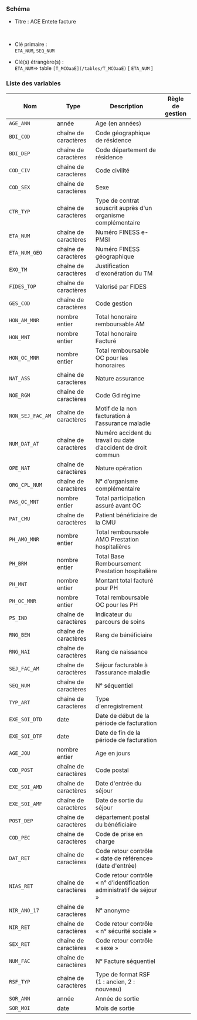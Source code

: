 ### Schéma


- Titre : ACE Entete facture
<br />


- Clé primaire : <br />`ETA_NUM`, `SEQ_NUM`<br />


- Clé(s) étrangère(s) : <br />
`ETA_NUM`=> table `[T_MCOaaE](/tables/T_MCOaaE)` [ `ETA_NUM` ]<br />

 
### Liste des variables

Nom | Type | Description | Règle de gestion
-|-|-|-
`AGE_ANN`| année |Age (en années)||
`BDI_COD`| chaîne de caractères |Code géographique de résidence||
`BDI_DEP`| chaîne de caractères |Code département de résidence||
`COD_CIV`| chaîne de caractères |Code civilité ||
`COD_SEX`| chaîne de caractères |Sexe ||
`CTR_TYP`| chaîne de caractères |Type de contrat souscrit auprès d'un organisme complémentaire||
`ETA_NUM`| chaîne de caractères |Numéro FINESS e-PMSI||
`ETA_NUM_GEO`| chaîne de caractères |Numéro FINESS géographique||
`EXO_TM`| chaîne de caractères |Justification d'exonération du TM ||
`FIDES_TOP`| chaîne de caractères |Valorisé par FIDES||
`GES_COD`| chaîne de caractères |Code gestion||
`HON_AM_MNR`| nombre entier |Total honoraire remboursable AM ||
`HON_MNT`| nombre entier |Total honoraire Facturé ||
`HON_OC_MNR`| nombre entier |Total remboursable OC pour les honoraires ||
`NAT_ASS`| chaîne de caractères |Nature assurance ||
`NOE_RGM`| chaîne de caractères |Code Gd régime ||
`NON_SEJ_FAC_AM`| chaîne de caractères |Motif de la non facturation à l'assurance maladie||
`NUM_DAT_AT`| chaîne de caractères |Numéro accident du travail ou date d’accident de droit commun||
`OPE_NAT`| chaîne de caractères |Nature opération ||
`ORG_CPL_NUM`| chaîne de caractères |N° d’organisme complémentaire||
`PAS_OC_MNT`| nombre entier |Total participation assuré avant OC ||
`PAT_CMU`| chaîne de caractères |Patient bénéficiaire de la CMU||
`PH_AMO_MNR`| nombre entier |Total remboursable AMO Prestation hospitalières ||
`PH_BRM`| nombre entier |Total Base Remboursement Prestation hospitalière ||
`PH_MNT`| nombre entier |Montant total facturé pour PH ||
`PH_OC_MNR`| nombre entier |Total remboursable OC pour les PH ||
`PS_IND`| chaîne de caractères |Indicateur du parcours de soins||
`RNG_BEN`| chaîne de caractères |Rang de bénéficiaire||
`RNG_NAI`| chaîne de caractères |Rang de naissance||
`SEJ_FAC_AM`| chaîne de caractères |Séjour facturable à l’assurance maladie||
`SEQ_NUM`| chaîne de caractères |N° séquentiel||
`TYP_ART`| chaîne de caractères |Type d'enregistrement||
`EXE_SOI_DTD`| date |Date de début de la période de facturation||
`EXE_SOI_DTF`| date |Date de fin de la période de facturation||
`AGE_JOU`| nombre entier |Age en jours||
`COD_POST`| chaîne de caractères |Code postal||
`EXE_SOI_AMD`| chaîne de caractères |Date d'entrée du séjour||
`EXE_SOI_AMF`| chaîne de caractères |Date de sortie du séjour||
`POST_DEP`| chaîne de caractères |département postal du bénéficiaire ||
`COD_PEC`| chaîne de caractères |Code de prise en charge||
`DAT_RET`| chaîne de caractères |Code retour contrôle « date de référence» (date d'entrée)||
`NIAS_RET`| chaîne de caractères |Code retour contrôle « n° d’identification administratif de séjour »||
`NIR_ANO_17`| chaîne de caractères |N° anonyme||
`NIR_RET`| chaîne de caractères |Code retour contrôle « n° sécurité sociale »||
`SEX_RET`| chaîne de caractères |Code retour contrôle « sexe »||
`NUM_FAC`| chaîne de caractères |N° Facture séquentiel||
`RSF_TYP`| chaîne de caractères |Type de format RSF (1 : ancien, 2 : nouveau)||
`SOR_ANN`| année |Année de sortie||
`SOR_MOI`| date |Mois de sortie||